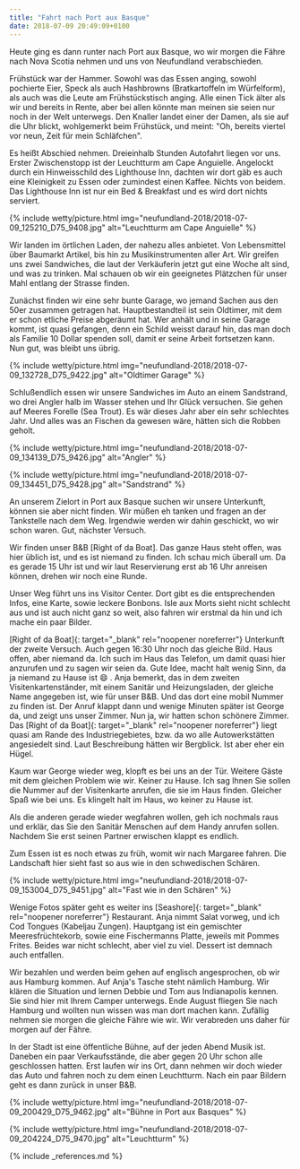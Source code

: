 ```yaml
---
title: "Fahrt nach Port aux Basque"
date: 2018-07-09 20:49:09+0100
---
```


Heute ging es dann runter nach Port aux Basque, wo wir morgen die Fähre nach Nova Scotia nehmen und uns von Neufundland verabschieden.

Frühstück war der Hammer. Sowohl was das Essen anging, sowohl pochierte Eier, Speck als auch Hashbrowns (Bratkartoffeln im Würfelform), als auch was die Leute am Frühstückstisch anging. Alle einen Tick älter als wir und bereits in Rente, aber bei allen könnte man meinen sie seien nur noch in der Welt unterwegs. Den Knaller landet einer der Damen, als sie auf die Uhr blickt, wohlgemerkt beim Frühstück, und meint: "Oh, bereits viertel vor neun, Zeit für mein Schläfchen".

Es heißt Abschied nehmen. Dreieinhalb Stunden Autofahrt liegen vor uns. Erster Zwischenstopp ist der Leuchtturm am Cape Anguielle. Angelockt durch ein Hinweisschild des Lighthouse Inn, dachten wir dort gäb es auch eine Kleinigkeit zu Essen oder zumindest einen Kaffee. Nichts von beidem. Das Lighthouse Inn ist nur ein Bed & Breakfast und es wird dort nichts serviert.

{% include wetty/picture.html img="neufundland-2018/2018-07-09_125210_D75_9408.jpg" alt="Leuchtturm am Cape Anguielle" %}

Wir landen im örtlichen Laden, der nahezu alles anbietet. Von Lebensmittel über Baumarkt Artikel, bis hin zu Musikinstrumenten aller Art. Wir greifen uns zwei Sandwiches, die laut der Verkäuferin jetzt gut eine Woche alt sind, und was zu trinken. Mal schauen ob wir ein geeignetes Plätzchen für unser Mahl entlang der Strasse finden.

Zunächst finden wir eine sehr bunte Garage, wo jemand Sachen aus den 50er zusammen getragen hat. Hauptbestandteil ist sein Oldtimer, mit dem er schon etliche Preise abgeräumt hat. Wer anhält und in seine Garage kommt, ist quasi gefangen, denn ein Schild weisst darauf hin, das man doch als Familie 10 Dollar spenden soll, damit er seine Arbeit fortsetzen kann. Nun gut, was bleibt uns übrig.

{% include wetty/picture.html img="neufundland-2018/2018-07-09_132728_D75_9422.jpg" alt="Oldtimer Garage" %}

Schlußendlich essen wir unsere Sandwiches im Auto an einem Sandstrand, wo drei Angler halb im Wasser stehen und Ihr Glück versuchen. Sie gehen auf Meeres Forelle (Sea Trout). Es wär dieses Jahr aber ein sehr schlechtes Jahr. Und alles was an Fischen da gewesen wäre, hätten sich die Robben geholt.

{% include wetty/picture.html img="neufundland-2018/2018-07-09_134139_D75_9426.jpg" alt="Angler" %}

{% include wetty/picture.html img="neufundland-2018/2018-07-09_134451_D75_9428.jpg" alt="Sandstrand" %}

An unserem Zielort in Port aux Basque suchen wir unsere Unterkunft, können sie aber nicht finden. Wir müßen eh tanken und fragen an der Tankstelle nach dem Weg. Irgendwie werden wir dahin geschickt, wo wir schon waren. Gut, nächster Versuch. 

Wir finden unser B&B [Right of da Boat]. Das ganze Haus steht offen, was hier üblich ist, und es ist niemand zu finden. Ich schau mich überall um. Da es gerade 15 Uhr ist und wir laut Reservierung erst ab 16 Uhr anreisen können, drehen wir noch eine Runde. 

Unser Weg führt uns ins Visitor Center. Dort gibt es die entsprechenden Infos, eine Karte, sowie leckere Bonbons. Isle aux Morts sieht nicht schlecht aus und ist auch nicht ganz so weit, also fahren wir erstmal da hin und ich mache ein paar Bilder.

[Right of da Boat]{: target="_blank" rel="noopener noreferrer"} Unterkunft der zweite Versuch. Auch gegen 16:30 Uhr noch das gleiche Bild. Haus offen, aber niemand da. Ich such im Haus das Telefon, um damit quasi hier anzurufen und zu sagen wir seien da. Gute Idee, macht halt wenig Sinn, da ja niemand zu Hause ist :smile: . Anja bemerkt, das in dem zweiten Visitenkartenständer, mit einem Sanitär und Heizungsladen, der gleiche Name angegeben ist, wie für unser B&B. Und das dort eine mobil Nummer zu finden ist. Der Anruf klappt dann und wenige Minuten später ist George da, und zeigt uns unser Zimmer. Nun ja, wir hatten schon schönere Zimmer. Das [Right of da Boat]{: target="_blank" rel="noopener noreferrer"} liegt quasi am Rande des Industriegebietes, bzw. da wo alle Autowerkstätten angesiedelt sind. Laut Beschreibung hätten wir Bergblick. Ist aber eher ein Hügel.

Kaum war George wieder weg, klopft es bei uns an der Tür. Weitere Gäste mit dem gleichen Problem wie wir. Keiner zu Hause. Ich sag Ihnen Sie sollen die Nummer auf der Visitenkarte anrufen, die sie im Haus finden. Gleicher Spaß wie bei uns. Es klingelt halt im Haus, wo keiner zu Hause ist. 

Als die anderen gerade wieder wegfahren wollen, geh ich nochmals raus und erklär, das Sie den Sanitär Menschen auf dem Handy anrufen sollen. Nachdem Sie erst seinen Partner erwischen klappt es endlich. 

Zum Essen ist es noch etwas zu früh, womit wir nach Margaree fahren. Die Landschaft hier sieht fast so aus wie in den schwedischen Schären. 

{% include wetty/picture.html img="neufundland-2018/2018-07-09_153004_D75_9451.jpg" alt="Fast wie in den Schären" %}

Wenige Fotos später geht es weiter ins [Seashore]{: target="_blank" rel="noopener noreferrer"} Restaurant. Anja nimmt Salat vorweg, und ich Cod Tongues (Kabeljau Zungen). Hauptgang ist ein gemischter Meeresfrüchtekorb, sowie eine Fischermanns Platte, jeweils mit Pommes Frites. Beides war nicht schlecht, aber viel zu viel. Dessert ist demnach auch entfallen. 

Wir bezahlen und werden beim gehen auf englisch angesprochen, ob wir aus Hamburg kommen. Auf Anja's Tasche steht nämlich Hamburg. Wir klären die Situation und lernen Debbie und Tom aus Indianapolis kennen. Sie sind hier mit Ihrem Camper unterwegs. Ende August fliegen Sie nach Hamburg und wollten nun wissen was man dort machen kann. Zufällig nehmen sie morgen die gleiche Fähre wie wir. Wir verabreden uns daher für morgen auf der Fähre.

In der Stadt ist eine öffentliche Bühne, auf der jeden Abend Musik ist. Daneben ein paar Verkaufsstände, die aber gegen 20 Uhr schon alle geschlossen hatten. Erst laufen wir ins Ort, dann nehmen wir doch wieder das Auto und fahren noch zu dem einen Leuchtturm. Nach ein paar Bildern geht es dann zurück in unser B&B.    

{% include wetty/picture.html img="neufundland-2018/2018-07-09_200429_D75_9462.jpg" alt="Bühne in Port aux Basques" %}

{% include wetty/picture.html img="neufundland-2018/2018-07-09_204224_D75_9470.jpg" alt="Leuchtturm" %}


{% include _references.md %}